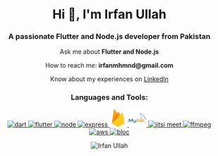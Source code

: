 <div align="center">

<h1>Hi 👋, I'm Irfan Ullah</h1>
<h3>A passionate Flutter and Node.js developer from Pakistan</h3>

<p>Ask me about <strong>Flutter and Node.js</strong></p>
<p>How to reach me: <strong>irfanmhmnd@gmail.com</strong></p>
<p>Know about my experiences on <a href="https://www.linkedin.com/in/irfan-ullah-a2497018b/">LinkedIn</a></p>

<h3>Languages and Tools:</h3>
<p>
  <a href="https://dart.dev" target="_blank">
    <img src="https://www.vectorlogo.zone/logos/dartlang/dartlang-icon.svg" alt="dart"  height="40" />
  </a>
  <a href="https://flutter.dev" target="_blank">
    <img src="https://www.vectorlogo.zone/logos/flutterio/flutterio-icon.svg" alt="flutter"  height="40" />
  </a>
  <a href="https://nodejs.org" target="_blank">
    <img src="https://www.vectorlogo.zone/logos/nodejs/nodejs-icon.svg" alt="node"  height="40" />
  </a>
  <a href="https://expressjs.com" target="_blank">
    <img src="https://www.vectorlogo.zone/logos/expressjs/expressjs-icon.svg" alt="express"  height="40" />
  </a>
  <a href="https://firebase.google.com/" target="_blank">
    <img src="https://github.com/devicons/devicon/blob/master/icons/firebase/firebase-original.svg" alt="firebase"  height="40" />
  </a>
  <a href="https://www.mysql.com/" target="_blank">
    <img src="https://raw.githubusercontent.com/devicons/devicon/master/icons/mysql/mysql-original-wordmark.svg" alt="mysql"  height="40" />
  </a>
  <a href="https://jitsi.org" target="_blank">
    <img src="https://upload.wikimedia.org/wikipedia/commons/5/5d/Logo_Jitsi.svg" alt="jitsi meet"  height="40" />
  </a>
  <a href="https://ffmpeg.org/" target="_blank">
    <img src="https://upload.wikimedia.org/wikipedia/commons/5/5f/FFmpeg_Logo_new.svg" alt="ffmpeg"  height="40" />
  </a>
  <a href="https://aws.amazon.com/" target="_blank">
    <img src="https://upload.wikimedia.org/wikipedia/commons/9/93/Amazon_Web_Services_Logo.svg" alt="aws"  height="40" />
  </a>
  <a href="https://bloclibrary.dev/" target="_blank">
    <img src="https://bloclibrary.dev/_astro/bloc.DJLDGT9c_A0IIg.svg" alt="bloc"  height="40" />
  </a>
</p>


<p>
  <img src="https://github-readme-stats.vercel.app/api?username=IrfanUllahKhanMohmand&show_icons=true&locale=en&theme=dracula" alt="Irfan Ullah" />
</p>

</div>



